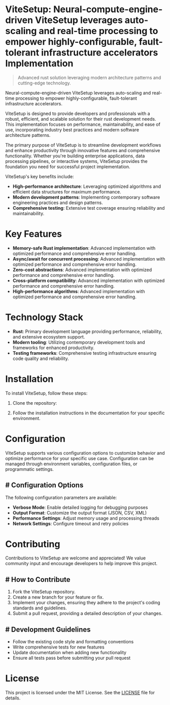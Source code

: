 <!-- fallback_ViteSetup_20251019123847_71247 -->

# ViteSetup: Neural-compute-engine-driven ViteSetup leverages auto-scaling and real-time processing to empower highly-configurable, fault-tolerant infrastructure accelerators Implementation
> Advanced rust solution leveraging modern architecture patterns and cutting-edge technology.

Neural-compute-engine-driven ViteSetup leverages auto-scaling and real-time processing to empower highly-configurable, fault-tolerant infrastructure accelerators.

ViteSetup is designed to provide developers and professionals with a robust, efficient, and scalable solution for their rust development needs. This implementation focuses on performance, maintainability, and ease of use, incorporating industry best practices and modern software architecture patterns.

The primary purpose of ViteSetup is to streamline development workflows and enhance productivity through innovative features and comprehensive functionality. Whether you're building enterprise applications, data processing pipelines, or interactive systems, ViteSetup provides the foundation you need for successful project implementation.

ViteSetup's key benefits include:

* **High-performance architecture**: Leveraging optimized algorithms and efficient data structures for maximum performance.
* **Modern development patterns**: Implementing contemporary software engineering practices and design patterns.
* **Comprehensive testing**: Extensive test coverage ensuring reliability and maintainability.

# Key Features

* **Memory-safe Rust implementation**: Advanced implementation with optimized performance and comprehensive error handling.
* **Async/await for concurrent processing**: Advanced implementation with optimized performance and comprehensive error handling.
* **Zero-cost abstractions**: Advanced implementation with optimized performance and comprehensive error handling.
* **Cross-platform compatibility**: Advanced implementation with optimized performance and comprehensive error handling.
* **High-performance algorithms**: Advanced implementation with optimized performance and comprehensive error handling.

# Technology Stack

* **Rust**: Primary development language providing performance, reliability, and extensive ecosystem support.
* **Modern tooling**: Utilizing contemporary development tools and frameworks for enhanced productivity.
* **Testing frameworks**: Comprehensive testing infrastructure ensuring code quality and reliability.

# Installation

To install ViteSetup, follow these steps:

1. Clone the repository:


2. Follow the installation instructions in the documentation for your specific environment.

# Configuration

ViteSetup supports various configuration options to customize behavior and optimize performance for your specific use case. Configuration can be managed through environment variables, configuration files, or programmatic settings.

## # Configuration Options

The following configuration parameters are available:

* **Verbose Mode**: Enable detailed logging for debugging purposes
* **Output Format**: Customize the output format (JSON, CSV, XML)
* **Performance Settings**: Adjust memory usage and processing threads
* **Network Settings**: Configure timeout and retry policies

# Contributing

Contributions to ViteSetup are welcome and appreciated! We value community input and encourage developers to help improve this project.

## # How to Contribute

1. Fork the ViteSetup repository.
2. Create a new branch for your feature or fix.
3. Implement your changes, ensuring they adhere to the project's coding standards and guidelines.
4. Submit a pull request, providing a detailed description of your changes.

## # Development Guidelines

* Follow the existing code style and formatting conventions
* Write comprehensive tests for new features
* Update documentation when adding new functionality
* Ensure all tests pass before submitting your pull request

# License

This project is licensed under the MIT License. See the [LICENSE](https://github.com/pee331/ViteSetup/blob/main/LICENSE) file for details.
